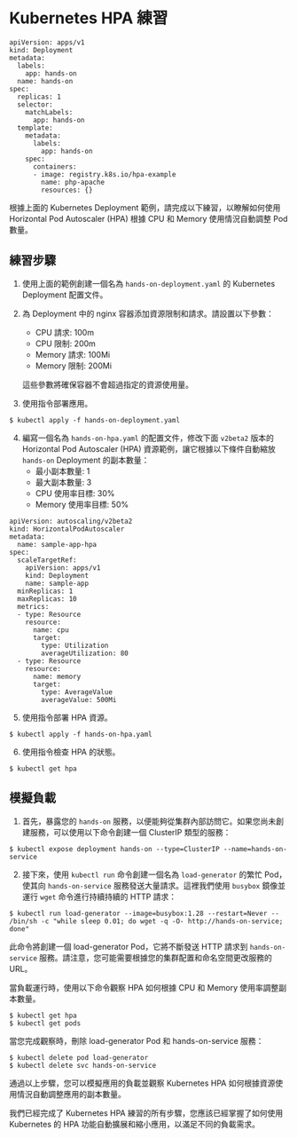 # Kubernetes HPA 練習

```
apiVersion: apps/v1
kind: Deployment
metadata:
  labels:
    app: hands-on
  name: hands-on
spec:
  replicas: 1
  selector:
    matchLabels:
      app: hands-on
  template:
    metadata:
      labels:
        app: hands-on
    spec:
      containers:
      - image: registry.k8s.io/hpa-example
        name: php-apache
        resources: {}
```

根據上面的 Kubernetes Deployment 範例，請完成以下練習，以瞭解如何使用 Horizontal Pod Autoscaler (HPA) 根據 CPU 和 Memory 使用情況自動調整 Pod 數量。

## 練習步驟

1. 使用上面的範例創建一個名為 `hands-on-deployment.yaml` 的 Kubernetes Deployment 配置文件。

2. 為 Deployment 中的 nginx 容器添加資源限制和請求。請設置以下參數：
    - CPU 請求: 100m
    - CPU 限制: 200m
    - Memory 請求: 100Mi
    - Memory 限制: 200Mi

   這些參數將確保容器不會超過指定的資源使用量。

3. 使用指令部署應用。

```
$ kubectl apply -f hands-on-deployment.yaml
```

4. 編寫一個名為 `hands-on-hpa.yaml` 的配置文件，修改下面 `v2beta2` 版本的 Horizontal Pod Autoscaler (HPA) 資源範例，讓它根據以下條件自動縮放 `hands-on` Deployment 的副本數量：
    - 最小副本數量: 1
    - 最大副本數量: 3
    - CPU 使用率目標: 30%
    - Memory 使用率目標: 50%

```
apiVersion: autoscaling/v2beta2
kind: HorizontalPodAutoscaler
metadata:
  name: sample-app-hpa
spec:
  scaleTargetRef:
    apiVersion: apps/v1
    kind: Deployment
    name: sample-app
  minReplicas: 1
  maxReplicas: 10
  metrics:
  - type: Resource
    resource:
      name: cpu
      target:
        type: Utilization
        averageUtilization: 80
  - type: Resource
    resource:
      name: memory
      target:
        type: AverageValue
        averageValue: 500Mi 
```

5. 使用指令部署 HPA 資源。

```
$ kubectl apply -f hands-on-hpa.yaml
```

6. 使用指令檢查 HPA 的狀態。

```
$ kubectl get hpa
```

## 模擬負載

1. 首先，暴露您的 `hands-on` 服務，以便能夠從集群內部訪問它。如果您尚未創建服務，可以使用以下命令創建一個 ClusterIP 類型的服務：

```
$ kubectl expose deployment hands-on --type=ClusterIP --name=hands-on-service
```

2. 接下來，使用 `kubectl run` 命令創建一個名為 `load-generator` 的繁忙 Pod，使其向 `hands-on-service` 服務發送大量請求。這裡我們使用 `busybox` 鏡像並運行 `wget` 命令進行持續持續的 HTTP 請求：

```
$ kubectl run load-generator --image=busybox:1.28 --restart=Never -- /bin/sh -c "while sleep 0.01; do wget -q -O- http://hands-on-service; done"
```

此命令將創建一個 load-generator Pod，它將不斷發送 HTTP 請求到 `hands-on-service` 服務。請注意，您可能需要根據您的集群配置和命名空間更改服務的 URL。

當負載運行時，使用以下命令觀察 HPA 如何根據 CPU 和 Memory 使用率調整副本數量。

```
$ kubectl get hpa
$ kubectl get pods
```

當您完成觀察時，刪除 load-generator Pod 和 hands-on-service 服務：

```
$ kubectl delete pod load-generator
$ kubectl delete svc hands-on-service
```

通過以上步驟，您可以模擬應用的負載並觀察 Kubernetes HPA 如何根據資源使用情況自動調整應用的副本數量。

我們已經完成了 Kubernetes HPA 練習的所有步驟，您應該已經掌握了如何使用 Kubernetes 的 HPA 功能自動擴展和縮小應用，以滿足不同的負載需求。
